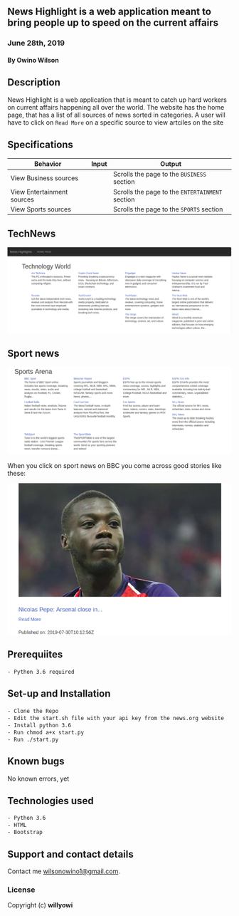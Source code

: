 ## News Highlight is a web application meant to bring people up to speed on the current affairs
### June 28th, 2019
#### By Owino Wilson

## Description
News Highlight is a web application that is meant to catch up hard workers on current affairs happening all over the world.
The website has the home page, that has a list of all sources of news sorted in categories.
A user will have to click on `Read More` on a specific source to view artciles on the site


## Specifications
| Behavior            | Input                         | Output                        |
| ------------------- | ----------------------------- | ----------------------------- |
| View Business sources |   | Scrolls the page to the `BUSINESS` section |
| View Entertainment sources |  | Scrolls the page to the `ENTERTAINMENT` section |
| View Sports sources |  | Scrolls the page to the `SPORTS` section |
## TechNews
![screenshot](app/static/images/tech.png)
## Sport news
![screenshot](app/static/images/sport.png)

When you click on sport news on BBC you come across good stories like these:

![screenshot](app/static/images/pepe.png)

## Prerequiites
    - Python 3.6 required

## Set-up and Installation
    - Clone the Repo
    - Edit the start.sh file with your api key from the news.org website
    - Install python 3.6
    - Run chmod a+x start.py
    - Run ./start.py

## Known bugs
No known errors, yet

## Technologies used
    - Python 3.6
    - HTML
    - Bootstrap

## Support and contact details
Contact me wilsonowino1@gmail.com.

### License
Copyright (c) **willyowi**
